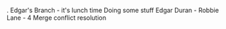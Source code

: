 .
Edgar's Branch - it's lunch time
Doing some stuff
Edgar Duran -
Robbie Lane - 4
Merge conflict resolution
